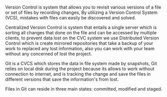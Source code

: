 Version Control is system that allows you to revisit various versions of a file or set of files by recording changes, By utilizing a Version Control System (VCS), mistakes with files can easily be discovered and solved.

Centralized Version Control is system that entails a single server which is sorting all changes that done on the file and can be accessed by multiple clients, to prevent data lost on the CVC system we use Distributed Version Control which is create mirrored repositories that take a backup of your work to replaced any lost information, also you can work with your team without any concerned of lost the project.

Git is a CVCS which stores the data in file system made by snapshots, Git relies on local disk during the project because its allows to work without connection to internet, and is tracking the change and save the files in different versions that save the information's from lost.

Files in Git can reside in three main states: committed, modified and staged.
